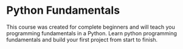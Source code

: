 # Python Fundamentals

This course was created for complete beginners and will teach you programming fundamentals in a Python. Learn python programming fundamentals and build your first project from start to finish.

